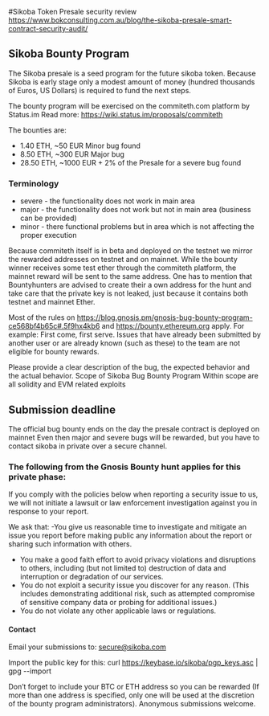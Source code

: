#Sikoba Token Presale
security review https://www.bokconsulting.com.au/blog/the-sikoba-presale-smart-contract-security-audit/

## Sikoba Bounty Program

The Sikoba presale is a seed program for the future sikoba token. Because Sikoba is early stage only a modest amount of money (hundred thousands of Euros, US Dollars) is required to fund the next steps.

The bounty program will be exercised on the commiteth.com platform by Status.im
Read more: https://wiki.status.im/proposals/commiteth

The bounties are:

-  1.40 ETH,     ~50 EUR Minor bug found
-  8.50 ETH,   ~300 EUR Major bug
- 28.50 ETH, ~1000 EUR + 2% of the Presale for a severe bug found

### Terminology
- severe - the functionality does not work in main area 
- major - the functionality does not work but not in main area (business can be provided)
- minor - there functional problems but in area which is not affecting the proper execution


Because commiteth itself is in beta and deployed on the testnet we mirror the rewarded addresses on testnet and on mainnet. While the bounty winner receives some test ether through the commiteth platform, the mainnet reward will be sent to the same address. One has to mention that Bountyhunters are advised to create their a own address for the hunt and take care that the private key is not leaked, just because it contains both testnet and mainnet Ether.

Most of the rules on https://blog.gnosis.pm/gnosis-bug-bounty-program-ce568bf4b65c#.5f9hx4kb6 and https://bounty.ethereum.org apply. For example: First come, first serve. Issues that have already been submitted by another user or are already known (such as these) to the team are not eligible for bounty rewards.

Please provide a clear description of the bug, the expected behavior and the actual behavior.
Scope of Sikoba Bug Bounty Program
Within scope are all solidity and EVM related exploits

## Submission deadline
The official bug bounty ends on the day the presale contract is deployed on mainnet
Even then major and severe bugs will be rewarded, but you have to contact sikoba in private over a secure channel.
### The following from the Gnosis Bounty hunt applies for this private phase:
If you comply with the policies below when reporting a security issue to us, we will not initiate a lawsuit or law enforcement investigation against you in response to your report.

We ask that:
-You give us reasonable time to investigate and mitigate an issue you report before making public any information about the report or sharing such information with others.
- You make a good faith effort to avoid privacy violations and disruptions to others, including (but not limited to) destruction of data and interruption or degradation of our services.
- You do not exploit a security issue you discover for any reason. (This includes demonstrating additional risk, such as attempted compromise of sensitive company data or probing for additional issues.)
- You do not violate any other applicable laws or regulations.
#### Contact
Email your submissions to: secure@sikoba.com

Import the public key for this: curl https://keybase.io/sikoba/pgp_keys.asc | gpg --import

Don’t forget to include your BTC or ETH address so you can be rewarded (If more than one address is specified, only one will be used at the discretion of the bounty program administrators).
Anonymous submissions welcome.

